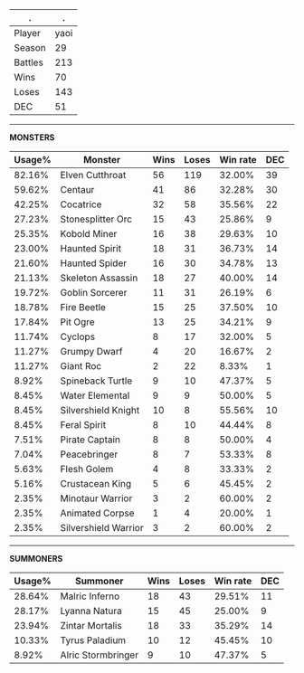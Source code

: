 .|.
|-|-
Player|yaoi
Season|29
Battles|213
Wins|70
Loses|143
DEC|51

---
**MONSTERS**

Usage%|Monster|Wins|Loses|Win rate|DEC|
-|-|-|-|-|-|
82.16%|Elven Cutthroat|56|119|32.00%|39|
59.62%|Centaur|41|86|32.28%|30|
42.25%|Cocatrice|32|58|35.56%|22|
27.23%|Stonesplitter Orc|15|43|25.86%|9|
25.35%|Kobold Miner|16|38|29.63%|10|
23.00%|Haunted Spirit|18|31|36.73%|14|
21.60%|Haunted Spider|16|30|34.78%|13|
21.13%|Skeleton Assassin|18|27|40.00%|14|
19.72%|Goblin Sorcerer|11|31|26.19%|6|
18.78%|Fire Beetle|15|25|37.50%|10|
17.84%|Pit Ogre|13|25|34.21%|9|
11.74%|Cyclops|8|17|32.00%|5|
11.27%|Grumpy Dwarf|4|20|16.67%|2|
11.27%|Giant Roc|2|22|8.33%|1|
8.92%|Spineback Turtle|9|10|47.37%|5|
8.45%|Water Elemental|9|9|50.00%|5|
8.45%|Silvershield Knight|10|8|55.56%|10|
8.45%|Feral Spirit|8|10|44.44%|8|
7.51%|Pirate Captain|8|8|50.00%|4|
7.04%|Peacebringer|8|7|53.33%|8|
5.63%|Flesh Golem|4|8|33.33%|2|
5.16%|Crustacean King|5|6|45.45%|2|
2.35%|Minotaur Warrior|3|2|60.00%|2|
2.35%|Animated Corpse|1|4|20.00%|1|
2.35%|Silvershield Warrior|3|2|60.00%|2|

---
**SUMMONERS**

Usage%|Summoner|Wins|Loses|Win rate|DEC|
-|-|-|-|-|-|
28.64%|Malric Inferno|18|43|29.51%|11|
28.17%|Lyanna Natura|15|45|25.00%|9|
23.94%|Zintar Mortalis|18|33|35.29%|14|
10.33%|Tyrus Paladium|10|12|45.45%|10|
8.92%|Alric Stormbringer|9|10|47.37%|5|

